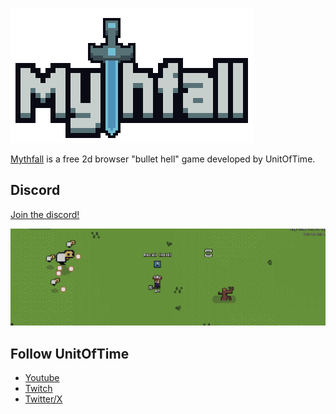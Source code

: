 [![Body frame](./images/logo.png)](https://mythfall.com)

[Mythfall](https://mythfall.com) is a free 2d browser "bullet hell" game developed by UnitOfTime.


## Discord
[Join the discord!](https://discord.gg/63YeahMKfJ)

![Mythfall image](./images/mythfall.png)


## Follow UnitOfTime
- [Youtube](https://www.youtube.com/channel/UCrcOrUcsMYRMqTfAy-IG0rg)
- [Twitch](https://twitch.tv/unitoftime)
- [Twitter/X](https://twitter.com/UnitOfTime)
